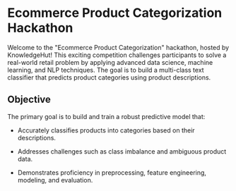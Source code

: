 
# Ecommerce Product Categorization Hackathon

Welcome to the "Ecommerce Product Categorization" hackathon, hosted by KnowledgeHut! This exciting competition challenges participants to solve a real-world retail problem by applying advanced data science, machine learning, and NLP techniques. The goal is to build a multi-class text classifier that predicts product categories using product descriptions.



## Objective
The primary goal is to build and train a robust predictive model that:

- Accurately classifies products into categories based on their descriptions.

- Addresses challenges such as class imbalance and ambiguous product data.

- Demonstrates proficiency in preprocessing, feature engineering, modeling, and evaluation.